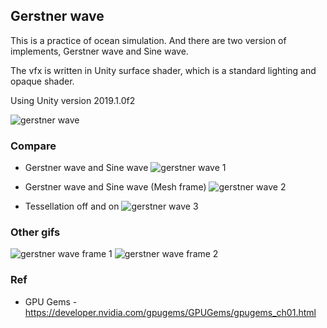 ## Gerstner wave
This is a practice of ocean simulation. And there are two version of implements, Gerstner wave and Sine wave.

The vfx is written in Unity surface shader, which is a standard lighting and opaque shader.

Using Unity version 2019.1.0f2

![gerstner wave](https://github.com/douduck08/UnityVFX-GerstnerWave/blob/master/images/gerstner_wave.gif)

### Compare
* Gerstner wave and Sine wave
![gerstner wave 1](https://github.com/douduck08/UnityVFX-GerstnerWave/blob/master/images/Gerstner%20wave%201.png)

* Gerstner wave and Sine wave (Mesh frame)
![gerstner wave 2](https://github.com/douduck08/UnityVFX-GerstnerWave/blob/master/images/Gerstner%20wave%202.png)

* Tessellation off and on
![gerstner wave 3](https://github.com/douduck08/UnityVFX-GerstnerWave/blob/master/images/Gerstner%20wave%203.png)

### Other gifs
![gerstner wave frame 1](https://github.com/douduck08/UnityVFX-GerstnerWave/blob/master/images/gerstner_frame.gif)
![gerstner wave frame 2](https://github.com/douduck08/UnityVFX-GerstnerWave/blob/master/images/gerstner_tess_frame.gif)

### Ref
* GPU Gems - https://developer.nvidia.com/gpugems/GPUGems/gpugems_ch01.html